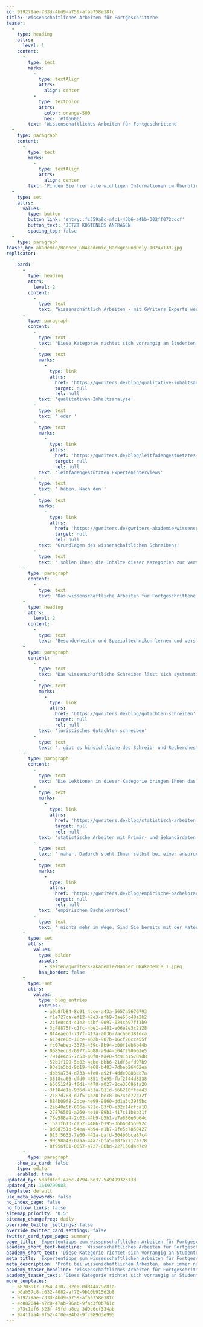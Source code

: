 ```yaml
---
id: 919279ae-733d-4bd9-a759-afaa758e18fc
title: 'Wissenschaftliches Arbeiten für Fortgeschrittene'
teaser:
  -
    type: heading
    attrs:
      level: 1
    content:
      -
        type: text
        marks:
          -
            type: textAlign
            attrs:
              align: center
          -
            type: textColor
            attrs:
              color: orange-500
              hex: '#ff6606'
        text: 'Wissenschaftliches Arbeiten für Fortgeschrittene'
  -
    type: paragraph
    content:
      -
        type: text
        marks:
          -
            type: textAlign
            attrs:
              align: center
        text: 'Finden Sie hier alle wichtigen Informationen im Überblick. Benötigen Sie weitere Unterstützung?'
  -
    type: set
    attrs:
      values:
        type: button
        button_link: 'entry::fc359a9c-afc1-43b6-a4bb-302ff072cdcf'
        button_text: 'JETZT KOSTENLOS ANFRAGEN'
        spacing_top: false
  -
    type: paragraph
teaser_bg: akademie/Banner_GWAkademie_BackgroundOnly-1024x139.jpg
replicator:
  -
    bard:
      -
        type: heading
        attrs:
          level: 2
        content:
          -
            type: text
            text: 'Wissenschaftlich Arbeiten - mit GWriters Experte werden!'
      -
        type: paragraph
        content:
          -
            type: text
            text: 'Diese Kategorie richtet sich vorrangig an Studenten und Doktoranden, die Antworten auf spezifische Detailfragen zu wissenschaftlichen Arbeitstechniken wie beispielsweise der '
          -
            type: text
            marks:
              -
                type: link
                attrs:
                  href: 'https://gwriters.de/blog/qualitative-inhaltsanalyse-voraussetzungen'
                  target: null
                  rel: null
            text: 'qualitativen Inhaltsanalyse'
          -
            type: text
            text: ' oder '
          -
            type: text
            marks:
              -
                type: link
                attrs:
                  href: 'https://gwriters.de/blog/leitfadengestuetztes-experteninterview'
                  target: null
                  rel: null
            text: 'leitfadengestützten Experteninterviews'
          -
            type: text
            text: ' haben. Nach den '
          -
            type: text
            marks:
              -
                type: link
                attrs:
                  href: 'https://gwriters.de/gwriters-akademie/wissenschaftliches-arbeiten-anfeanger'
                  target: null
                  rel: null
            text: 'Grundlagen des wissenschaftlichen Schreibens'
          -
            type: text
            text: ' sollen Ihnen die Inhalte dieser Kategorien zur Vertiefung Ihres eignen Wissens und zur Unterstützung bei Ihrer akademischen Abschlussarbeit dienen.'
      -
        type: paragraph
        content:
          -
            type: text
            text: 'Das wissenschaftliche Arbeiten für Fortgeschrittene baut auf dem wissenschaftlichen Arbeiten für Einsteiger auf. So können Sie von den absoluten Grundlagen bis zu den spezialisiertesten Arbeitstechniken alle einzelnen Lektionen strukturiert durcharbeiten und Wissenslücken schließen. Ganz gleich, ob Sie mit Ihrer Abschlussarbeit noch gar nicht begonnen haben oder Ihre fertige Masterarbeit vor der Abgabe steht.'
      -
        type: heading
        attrs:
          level: 2
        content:
          -
            type: text
            text: 'Besonderheiten und Spezialtechniken lernen und verstehen'
      -
        type: paragraph
        content:
          -
            type: text
            text: 'Das wissenschaftliche Schreiben lässt sich systematisch in Bereiche unterteilen. Aufgrund der Tatsache, dass die verschiedenen Fachbereiche spezifische Anforderungen stellen, müssen diese auch hinsichtlich der wissenschaftlichen Arbeitstechniken getrennt betrachtet werden. Ein häufiges Beispiel ist hier der Fachbereich Jura. Wenn Sie im Rahmen Ihrer Seminar- oder Abschlussarbeit ein '
          -
            type: text
            marks:
              -
                type: link
                attrs:
                  href: 'https://gwriters.de/blog/gutachten-schreiben'
                  target: null
                  rel: null
            text: 'juristisches Gutachten schreiben'
          -
            type: text
            text: ', gibt es hinsichtliche des Schreib- und Recherchestils eine ganze Reihe von Besonderheiten zu beachten.'
      -
        type: paragraph
        content:
          -
            type: text
            text: 'Die Lektionen in dieser Kategorie bringen Ihnen das wissenschaftliche Schreiben in Ihrem Fachbereich und auch fortgeschrittene Methoden wie das '
          -
            type: text
            marks:
              -
                type: link
                attrs:
                  href: 'https://gwriters.de/blog/statistisch-arbeiten'
                  target: null
                  rel: null
            text: 'statistische Arbeiten mit Primär- und Sekundärdaten'
          -
            type: text
            text: ' näher. Dadurch steht Ihnen selbst bei einer anspruchsvollen, '
          -
            type: text
            marks:
              -
                type: link
                attrs:
                  href: 'https://gwriters.de/blog/empirische-bachelorarbeit-schreiben'
                  target: null
                  rel: null
            text: 'empirischen Bachelorarbeit'
          -
            type: text
            text: ' nichts mehr im Wege. Sind Sie bereits mit der Materie vertraut, dann laden wir auch Sie herzlich dazu ein, in unsere Materialien einzusteigen, um Ihr vorhandenes Wissen zu vertiefen oder sogar eventuelle Wissenslücken zu schließen. Schließlich begleitet Sie das wissenschaftliche Arbeiten vom Beginn des Studiums bis hin zur Doktorarbeit und sogar darüber hinaus.'
      -
        type: set
        attrs:
          values:
            type: bilder
            assets:
              - seiten/gwriters-akademie/Banner_GWAkademie_1.jpeg
            has_border: false
      -
        type: set
        attrs:
          values:
            type: blog_entries
            entries:
              - a9b8fb84-8c91-4cce-a43a-5657a5676793
              - f1e727ca-ef12-42e3-afb9-0ae65c48a2b2
              - 2cfe04c4-41e2-44bf-9697-024ca97ff3b9
              - 3c48875f-c1fc-4be1-a481-e06e2e3c2128
              - 8f4eaecd-717f-417a-a036-7ac666381dca
              - 6134ce0c-10ce-462b-907b-16cf20cce55f
              - fc07ebeb-3373-459c-8b94-b00f1eb6b44b
              - 0685ecc3-0977-4b88-a9d4-b047290b01e5
              - 791de4c5-7c53-40f0-aae0-dc91b15789d8
              - 52b1f199-5d82-4ebe-bbb6-21df3afd97b9
              - 93e1a5bd-9b19-4e68-b483-7dbeb26462ea
              - dbb9a734-d733-4fe0-a92f-4dde0883ac7a
              - 3518ca66-dfd0-4851-9d95-fbf2f44d8338
              - b5651249-f0d1-4478-a027-2ce35696fa20
              - 3f184e1e-936d-431a-811d-566210ffea43
              - 2187d783-d7f5-4b20-bec8-1674cd72c32f
              - 884b09f8-2dce-4e99-9860-dd1a3c39f5bc
              - 2eb40e5f-606e-421c-83f0-e32c14cfca18
              - 27876560-a260-4e18-89b1-417c11b8b31f
              - 78e588a4-2c02-44b9-b5b1-e7a880e0b64c
              - 15a1f613-ca52-4486-b195-3bbad455092c
              - 8d0d751b-54ea-4b94-a1b7-9fe5c7850427
              - 015f5635-7e60-442a-bafd-504b0bca87c4
              - 90c98a48-07aa-44a7-bfa5-187a2717a778
              - 8f956f01-0057-4727-86bd-227150d4d7c9
      -
        type: paragraph
    show_as_card: false
    type: editor
    enabled: true
updated_by: 5dafdfdf-476c-4794-be37-54949932513d
updated_at: 1619799083
template: default
use_meta_keywords: false
no_index_page: false
no_follow_links: false
sitemap_priority: '0.5'
sitemap_changefreq: daily
override_twitter_settings: false
override_twitter_card_settings: false
twitter_card_type_page: summary
page_title: 'Expertentipps zum wissenschaftlichen Arbeiten für Fortgeschrittene'
academy_short_text-headline: 'Wissenschaftliches Arbeiten für Fortgeschrittene'
academy_short_text: 'Diese Kategorie richtet sich vorrangig an Studenten und Doktoranden, die zum Beispiel Antworten auf gewisse Detailfragen zum Literaturverzeichnis oder Zitieren suchen oder einfach zur eigenen Wissensbildung beitragen möchten. Nach der Grundlage des wissenschaftlichen Schreibens sind tiefgreifendere Faktoren wichtig. Diese gehen wir im Folgenden intensiv an.'
meta_title: 'Expertentipps zum wissenschaftlichen Arbeiten für Fortgeschrittene'
meta_description: 'Profi bei wissenschaftlichen Arbeiten, aber immer noch Detailfragen in manchen Situationen? Hier finden Sie die wichtigste Informationen auf einem Blick.'
academy_teaser_headline: 'Wissenschaftliches Arbeiten für Fortgeschrittene'
academy_teaser_text: 'Diese Kategorie richtet sich vorrangig an Studenten und Doktoranden, die zum Beispiel Antworten auf gewisse Detailfragen zum Literaturverzeichnis oder Zitieren suchen oder einfach zur eigenen Wissensbildung beitragen möchten. Nach der Grundlage des wissenschaftlichen Schreibens sind tiefgreifendere Faktoren wichtig. Diese gehen wir im Folgenden intensiv an.'
more_templates:
  - 68703917-9254-4107-82e0-0d844a79e81a
  - b0ab57c8-c632-4082-af70-9b10b915d2b8
  - 919279ae-733d-4bd9-a759-afaa758e18fc
  - 4c882044-a7c8-47ab-96ab-9fac3f0b761c
  - b73c1df6-623f-49fd-a8ea-3d9e6cf334ab
  - 9a41faa4-9f52-4f0e-84b2-9fc989d3e995
---
```

